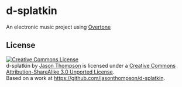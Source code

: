 # d-splatkin

An electronic music project using [Overtone](http://github.com/overtone/overtone)

## License

<a rel="license" href="http://creativecommons.org/licenses/by-sa/3.0/deed.en_US"><img alt="Creative Commons License" style="border-width:0" src="http://i.creativecommons.org/l/by-sa/3.0/88x31.png" /></a><br /><span xmlns:dct="http://purl.org/dc/terms/" property="dct:title">d-splatkin</span> by <a xmlns:cc="http://creativecommons.org/ns#" href="http://jthompson.ca" property="cc:attributionName" rel="cc:attributionURL">Jason Thompson</a> is licensed under a <a rel="license" href="http://creativecommons.org/licenses/by-sa/3.0/deed.en_US">Creative Commons Attribution-ShareAlike 3.0 Unported License</a>.<br />Based on a work at <a xmlns:dct="http://purl.org/dc/terms/" href="https://github.com/jasonthompson/d-splatkin" rel="dct:source">https://github.com/jasonthompson/d-splatkin</a>.
